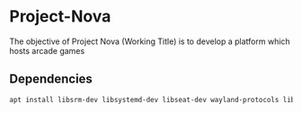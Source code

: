 # Project-Nova
The objective of Project Nova (Working Title) is to develop a platform which hosts arcade games

## Dependencies
```bash
apt install libsrm-dev libsystemd-dev libseat-dev wayland-protocols libpixman-1-dev libgbm-dev libdrm-dev
```